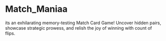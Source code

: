 # Match_Maniaa
its  an exhilarating memory-testing  Match Card Game! Uncover hidden pairs, showcase strategic prowess, and relish the joy of winning with count of flips.
